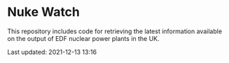# Nuke Watch

This repository includes code for retrieving the latest information available on the output of EDF nuclear power plants in the UK.

Last updated: 2021-12-13 13:16